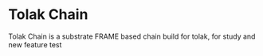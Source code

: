 # Tolak Chain

Tolak Chain is a substrate FRAME based chain build for tolak, for study and new feature test
